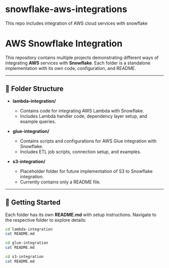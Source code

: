 # snowflake-aws-integrations
This  repo includes integration of AWS cloud services with snowflake

# AWS Snowflake Integration

This repository contains multiple projects demonstrating different ways of integrating **AWS** services with **Snowflake**. Each folder is a standalone implementation with its own code, configuration, and README.

---

## 📂 Folder Structure

- **lambda-integration/**
  - Contains code for integrating AWS Lambda with Snowflake.
  - Includes Lambda handler code, dependency layer setup, and example queries.

- **glue-integration/**
  - Contains scripts and configurations for AWS Glue integration with Snowflake.
  - Includes ETL job scripts, connection setup, and examples.

- **s3-integration/**
  - Placeholder folder for future implementation of S3 to Snowflake integration.
  - Currently contains only a README file.

---

## 🚀 Getting Started

Each folder has its own **README.md** with setup instructions. Navigate to the respective folder to explore details:

```bash
cd lambda-integration
cat README.md

cd glue-integration
cat README.md

cd s3-integration
cat README.md
